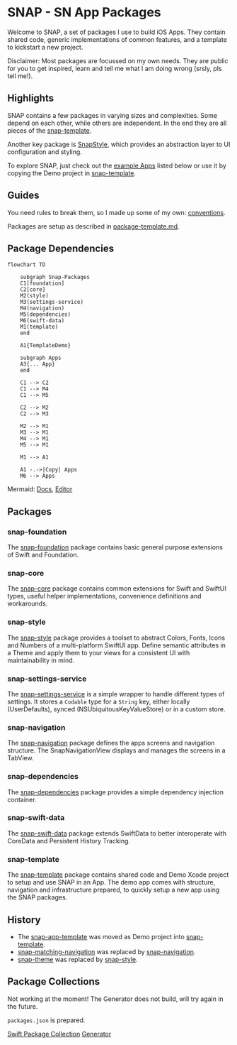 # SNAP - SN App Packages

Welcome to SNAP, a set of packages I use to build iOS Apps. They contain shared code, generic implementations of common features, and a template to kickstart a new project.

Disclaimer: Most packages are focussed on my own needs. They are public for you to get inspired, learn and tell me what I am doing wrong (srsly, pls tell me!).


## Highlights

SNAP contains a few packages in varying sizes and complexities. Some depend on each other, while others are independent. In the end they are all pieces of the [snap-template](https://github.com/simonnickel/snap-template).

Another key package is [SnapStyle](https://github.com/simonnickel/snap-style), which provides an abstraction layer to UI configuration and styling.

To explore SNAP, just check out the [example Apps](#apps) listed below or use it by copying the Demo project in [snap-template](https://github.com/simonnickel/snap-template).


## Guides

You need rules to break them, so I made up some of my own: [conventions](./conventions.md).

Packages are setup as described in [package-template.md](./package-template.md).


## Package Dependencies

```mermaid
flowchart TD

    subgraph Snap-Packages
    C1[foundation]
    C2[core]
    M2(style)
    M3(settings-service)
    M4(navigation)
    M5(dependencies)
    M6(swift-data)
    M1(template)
    end
    
    A1{TemplateDemo}

    subgraph Apps
    A3{... App}
    end

    C1 --> C2
    C1 --> M4
    C1 --> M5

    C2 --> M2
    C2 --> M3

    M2 --> M1
    M3 --> M1
    M4 --> M1
    M5 --> M1

    M1 --> A1

    A1 -.->|Copy| Apps
    M6 --> Apps
```
Mermaid: [Docs](http://mermaid.js.org/intro/), [Editor](https://mermaid.live/)


## Packages

### snap-foundation
The [snap-foundation](https://github.com/simonnickel/snap-foundation) package contains basic general purpose extensions of Swift and Foundation.


### snap-core
The [snap-core](https://github.com/simonnickel/snap-core) package contains common extensions for Swift and SwiftUI types, useful helper implementations, convenience definitions and workarounds.


### snap-style

The [snap-style](https://github.com/simonnickel/snap-style) package provides a toolset to abstract Colors, Fonts, Icons and Numbers of a multi-platform SwiftUI app. Define semantic attributes in a Theme and apply them to your views for a consistent UI with maintainability in mind.


### snap-settings-service

The [snap-settings-service](https://github.com/simonnickel/snap-settings-service) is a simple wrapper to handle different types of settings. It stores a `Codable` type for a `String` key, either locally (UserDefaults), synced (NSUbiquitousKeyValueStore) or in a custom store.


### snap-navigation

The [snap-navigation](https://github.com/simonnickel/snap-navigation) package defines the apps screens and navigation structure. The SnapNavigationView displays and manages the screens in a TabView. 


### snap-dependencies

The [snap-dependencies](https://github.com/simonnickel/snap-dependencies) package provides a simple dependency injection container.


### snap-swift-data

The [snap-swift-data](https://github.com/simonnickel/snap-swift-data) package extends SwiftData to better interoperate with CoreData and Persistent History Tracking.

### snap-template

The [snap-template](https://github.com/simonnickel/snap-template) package contains shared code and Demo Xcode project to setup and use SNAP in an App. The demo app comes with structure, navigation and infrastructure prepared, to quickly setup a new app using the SNAP packages.


## History

- The [snap-app-template](https://github.com/simonnickel/snap-app-template) was moved as Demo project into [snap-template](https://github.com/simonnickel/snap-template).
- [snap-matching-navigation](https://github.com/simonnickel/snap-matching-navigation) was replaced by [snap-navigation](https://github.com/simonnickel/snap-navigation).
- [snap-theme](https://github.com/simonnickel/snap-theme) was replaced by [snap-style](https://github.com/simonnickel/snap-style).


## Package Collections

Not working at the moment! The Generator does not build, will try again in the future.

`packages.json` is prepared.

[Swift Package Collection](https://www.swift.org/blog/package-collections/)
[Generator](https://github.com/swiftlang/swift-package-collection-generator)